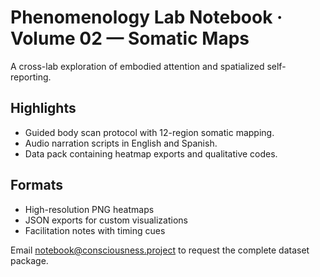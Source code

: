 # Phenomenology Lab Notebook · Volume 02 — Somatic Maps

A cross-lab exploration of embodied attention and spatialized self-reporting.

## Highlights
- Guided body scan protocol with 12-region somatic mapping.
- Audio narration scripts in English and Spanish.
- Data pack containing heatmap exports and qualitative codes.

## Formats
- High-resolution PNG heatmaps
- JSON exports for custom visualizations
- Facilitation notes with timing cues

Email notebook@consciousness.project to request the complete dataset package.
